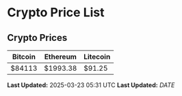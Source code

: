 # Crypto Price List

## Crypto Prices
| Bitcoin | Ethereum | Litecoin |
| ------- | -------- | -------- |
| $84113 | $1993.38 | $91.25 |
**Last Updated:** 2025-03-23 05:31 UTC
**Last Updated:** $DATE$
